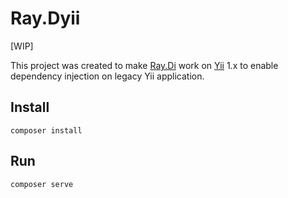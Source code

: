# Ray.Dyii

[WIP]

This project was created to make [Ray.Di](https://github.com/ray-di/Ray.Di) work on [Yii](https://www.yiiframework.com/) 1.x to enable dependency injection on legacy Yii application.

## Install

    composer install

## Run

    composer serve
